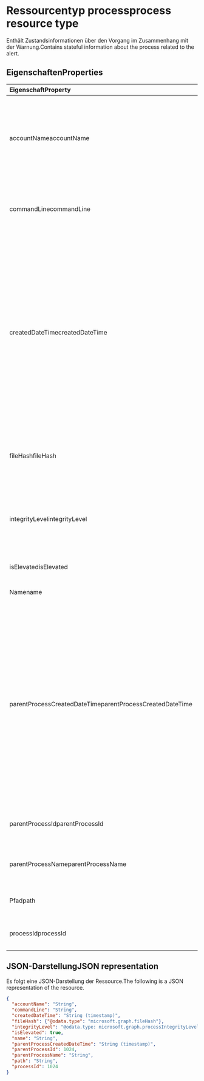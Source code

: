# <a name="process-resource-type"></a><span data-ttu-id="24b2c-101">Ressourcentyp process</span><span class="sxs-lookup"><span data-stu-id="24b2c-101">process resource type</span></span>

<span data-ttu-id="24b2c-102">Enthält Zustandsinformationen über den Vorgang im Zusammenhang mit der Warnung.</span><span class="sxs-lookup"><span data-stu-id="24b2c-102">Contains stateful information about the process related to the alert.</span></span>

## <a name="properties"></a><span data-ttu-id="24b2c-103">Eigenschaften</span><span class="sxs-lookup"><span data-stu-id="24b2c-103">Properties</span></span>

| <span data-ttu-id="24b2c-104">Eigenschaft</span><span class="sxs-lookup"><span data-stu-id="24b2c-104">Property</span></span>   | <span data-ttu-id="24b2c-105">Typ</span><span class="sxs-lookup"><span data-stu-id="24b2c-105">Type</span></span>|<span data-ttu-id="24b2c-106">Beschreibung</span><span class="sxs-lookup"><span data-stu-id="24b2c-106">Description</span></span>|
|:---------------|:--------|:----------|
|<span data-ttu-id="24b2c-107">accountName</span><span class="sxs-lookup"><span data-stu-id="24b2c-107">accountName</span></span>|<span data-ttu-id="24b2c-108">Zeichenfolge</span><span class="sxs-lookup"><span data-stu-id="24b2c-108">String</span></span>|<span data-ttu-id="24b2c-109">Benutzerkontobezeichner (Benutzerkonto-Kontext, unter dem der Prozess gelaufen ist), z.B. AccountName, SID, etc.</span><span class="sxs-lookup"><span data-stu-id="24b2c-109">User account identifier (user account context the process ran under) for example, AccountName, SID, and so on.</span></span>|
|<span data-ttu-id="24b2c-110">commandLine</span><span class="sxs-lookup"><span data-stu-id="24b2c-110">commandLine</span></span>|<span data-ttu-id="24b2c-111">Zeichenfolge</span><span class="sxs-lookup"><span data-stu-id="24b2c-111">String</span></span>|<span data-ttu-id="24b2c-112">Vollständiger Prozess-Aufruf-Eingabezeile einschließlich aller Parameter.</span><span class="sxs-lookup"><span data-stu-id="24b2c-112">The full process invocation commandline including all parameters.</span></span>|
|<span data-ttu-id="24b2c-113">createdDateTime</span><span class="sxs-lookup"><span data-stu-id="24b2c-113">createdDateTime</span></span>|<span data-ttu-id="24b2c-114">DateTimeOffset</span><span class="sxs-lookup"><span data-stu-id="24b2c-114">DateTimeOffset</span></span>|<span data-ttu-id="24b2c-115">Zeitpunkt, an dem der Prozess gestartet wurde.</span><span class="sxs-lookup"><span data-stu-id="24b2c-115">Time at which the process was started.</span></span> <span data-ttu-id="24b2c-116">Der Timestamp-Typ stellt die Datums- und Uhrzeitinformationen mithilfe des ISO 8601-Formats dar und wird immer in UTC-Zeit angegeben.</span><span class="sxs-lookup"><span data-stu-id="24b2c-116">The Timestamp type represents date and time information using ISO 8601 format and is always in UTC time.</span></span> <span data-ttu-id="24b2c-117">Mitternacht UTC-Zeit am 1. Januar 2014 würde z. B. wie folgt aussehen: `'2014-01-01T00:00:00Z'`.</span><span class="sxs-lookup"><span data-stu-id="24b2c-117">For example, midnight UTC on Jan 1, 2014 would look like this: `'2014-01-01T00:00:00Z'`.</span></span>|
|<span data-ttu-id="24b2c-118">fileHash</span><span class="sxs-lookup"><span data-stu-id="24b2c-118">fileHash</span></span>|[<span data-ttu-id="24b2c-119">fileHash</span><span class="sxs-lookup"><span data-stu-id="24b2c-119">fileHash</span></span>](filehash.md)|<span data-ttu-id="24b2c-120">Komplexer Typ mit Datei-Hashes (kryptographisch und der ortsabhängig).</span><span class="sxs-lookup"><span data-stu-id="24b2c-120">Complex type containing file hashes (cryptographic and location-sensitive).</span></span>|
|<span data-ttu-id="24b2c-121">integrityLevel</span><span class="sxs-lookup"><span data-stu-id="24b2c-121">integrityLevel</span></span>|<span data-ttu-id="24b2c-122">processIntegrityLevel</span><span class="sxs-lookup"><span data-stu-id="24b2c-122">processIntegrityLevel</span></span>|<span data-ttu-id="24b2c-123">Die Integritätsebene des Prozesses.</span><span class="sxs-lookup"><span data-stu-id="24b2c-123">The integrity level of the process.</span></span> <span data-ttu-id="24b2c-124">Mögliche Werte sind: `unknown`, `untrusted`, `low`, `medium`, `high` und `system`.</span><span class="sxs-lookup"><span data-stu-id="24b2c-124">Possible values are: `unknown`, `untrusted`, `low`, `medium`, `high`, `system`.</span></span>|
|<span data-ttu-id="24b2c-125">isElevated</span><span class="sxs-lookup"><span data-stu-id="24b2c-125">isElevated</span></span>|<span data-ttu-id="24b2c-126">Boolesch</span><span class="sxs-lookup"><span data-stu-id="24b2c-126">Boolean</span></span>|<span data-ttu-id="24b2c-127">True, wenn der Prozess erhöht ist.</span><span class="sxs-lookup"><span data-stu-id="24b2c-127">True if the process is elevated.</span></span>|
|<span data-ttu-id="24b2c-128">Name</span><span class="sxs-lookup"><span data-stu-id="24b2c-128">name</span></span>|<span data-ttu-id="24b2c-129">Zeichenfolge</span><span class="sxs-lookup"><span data-stu-id="24b2c-129">String</span></span>|<span data-ttu-id="24b2c-130">Der Name der Bilddatei des Prozesses.</span><span class="sxs-lookup"><span data-stu-id="24b2c-130">The name of the process' Image file.</span></span>|
|<span data-ttu-id="24b2c-131">parentProcessCreatedDateTime</span><span class="sxs-lookup"><span data-stu-id="24b2c-131">parentProcessCreatedDateTime</span></span>|<span data-ttu-id="24b2c-132">DateTimeOffset</span><span class="sxs-lookup"><span data-stu-id="24b2c-132">DateTimeOffset</span></span>|<span data-ttu-id="24b2c-133">DateTime, an dem der übergeordnete Prozess gestartet wurde.</span><span class="sxs-lookup"><span data-stu-id="24b2c-133">DateTime at which the parent process was started.</span></span> <span data-ttu-id="24b2c-134">Der Timestamp-Typ stellt die Datums- und Uhrzeitinformationen mithilfe des ISO 8601-Formats dar und wird immer in UTC-Zeit angegeben.</span><span class="sxs-lookup"><span data-stu-id="24b2c-134">The Timestamp type represents date and time information using ISO 8601 format and is always in UTC time.</span></span> <span data-ttu-id="24b2c-135">Mitternacht UTC-Zeit am 1. Januar 2014 würde z. B. wie folgt aussehen: `'2014-01-01T00:00:00Z'`.</span><span class="sxs-lookup"><span data-stu-id="24b2c-135">For example, midnight UTC on Jan 1, 2014 would look like this: `'2014-01-01T00:00:00Z'`.</span></span>|
|<span data-ttu-id="24b2c-136">parentProcessId</span><span class="sxs-lookup"><span data-stu-id="24b2c-136">parentProcessId</span></span>|<span data-ttu-id="24b2c-137">Int32</span><span class="sxs-lookup"><span data-stu-id="24b2c-137">Int32</span></span>|<span data-ttu-id="24b2c-138">Die Prozess-ID (PID) des übergeordneten Prozesses.</span><span class="sxs-lookup"><span data-stu-id="24b2c-138">The Process ID (PID) of the parent process.</span></span>|
|<span data-ttu-id="24b2c-139">parentProcessName</span><span class="sxs-lookup"><span data-stu-id="24b2c-139">parentProcessName</span></span>|<span data-ttu-id="24b2c-140">Zeichenfolge</span><span class="sxs-lookup"><span data-stu-id="24b2c-140">String</span></span>|<span data-ttu-id="24b2c-141">Der Name der Bilddatei des übergeordneten Vorgangs.</span><span class="sxs-lookup"><span data-stu-id="24b2c-141">The name of the image file of the parent process.</span></span>|
|<span data-ttu-id="24b2c-142">Pfad</span><span class="sxs-lookup"><span data-stu-id="24b2c-142">path</span></span>|<span data-ttu-id="24b2c-143">Zeichenfolge</span><span class="sxs-lookup"><span data-stu-id="24b2c-143">String</span></span>|<span data-ttu-id="24b2c-144">Vollständiger Pfad, einschließlich Dateiname.</span><span class="sxs-lookup"><span data-stu-id="24b2c-144">Full path, including filename.</span></span>|
|<span data-ttu-id="24b2c-145">processId</span><span class="sxs-lookup"><span data-stu-id="24b2c-145">processId</span></span>|<span data-ttu-id="24b2c-146">Int32</span><span class="sxs-lookup"><span data-stu-id="24b2c-146">Int32</span></span>|<span data-ttu-id="24b2c-147">Die Prozess-ID (PID) des übergeordneten Prozesses.</span><span class="sxs-lookup"><span data-stu-id="24b2c-147">The Process ID (PID) of the process.</span></span>|

## <a name="json-representation"></a><span data-ttu-id="24b2c-148">JSON-Darstellung</span><span class="sxs-lookup"><span data-stu-id="24b2c-148">JSON representation</span></span>

<span data-ttu-id="24b2c-149">Es folgt eine JSON-Darstellung der Ressource.</span><span class="sxs-lookup"><span data-stu-id="24b2c-149">The following is a JSON representation of the resource.</span></span>

<!-- {
  "blockType": "resource",
  "optionalProperties": [

  ],
  "@odata.type": "microsoft.graph.process"
}-->

```json
{
  "accountName": "String",
  "commandLine": "String",
  "createdDateTime": "String (timestamp)",
  "fileHash": {"@odata.type": "microsoft.graph.fileHash"},
  "integrityLevel": "@odata.type: microsoft.graph.processIntegrityLevel",
  "isElevated": true,
  "name": "String",
  "parentProcessCreatedDateTime": "String (timestamp)",
  "parentProcessId": 1024,
  "parentProcessName": "String",
  "path": "String",
  "processId": 1024
}

```

<!-- uuid: 8fcb5dbc-d5aa-4681-8e31-b001d5168d79
2015-10-25 14:57:30 UTC -->
<!-- {
  "type": "#page.annotation",
  "description": "process resource",
  "keywords": "",
  "section": "documentation",
  "tocPath": ""
}-->